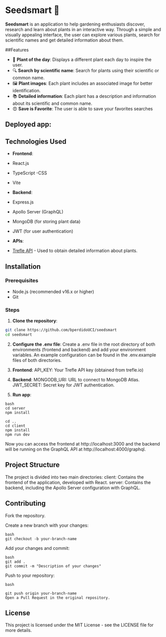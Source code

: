 # Seedsmart 🌱
**Seedsmart** is an application to help gardening enthusiasts discover, research and learn about plants in an interactive way. Through a simple and visually appealing interface, the user can explore various plants, search for scientific names and get detailed information about them.

##Features
- 🌿 **Plant of the day**: Displays a different plant each day to inspire the user.
- 🔍 **Search by scientific name**: Search for plants using their scientific or common name.
- 🖼️ **Plant images**: Each plant includes an associated image for better identification.
- 📚 **Detailed information**: Each plant has a description and information about its scientific and common name.
- 😍 **Save is Favorite**: The user is able to save your favorites searches

## Deployed app:

[]()

## Technologies Used
- **Frontend**:
- React.js
- TypeScript
-CSS
- Vite

- **Backend**:
- Express.js
- Apollo Server (GraphQL)
- MongoDB (for storing plant data)
- JWT (for user authentication)

- **APIs**:
- [Trefle API](https://trefle.io/) - Used to obtain detailed information about plants.

## Installation
### Prerequisites
- Node.js (recommended v16.x or higher)
- Git

### Steps
1. **Clone the repository**:

```bash
git clone https://github.com/bperdidoUCI/seedsmart
cd seedsmart
```

2. **Configure the .env file**:
Create a .env file in the root directory of both environments (frontend and backend) and add your environment variables. An example configuration can be found in the .env.example files of both directories.

3. **Frontend**:
API_KEY: Your Trefle API key (obtained from trefle.io)

4. **Backend**:
MONGODB_URI: URL to connect to MongoDB Atlas.
JWT_SECRET: Secret key for JWT authentication.

5. **Run app**:
```
bash
cd server
npm install

cd ..
cd client
npm install
npm run dev
```
Now you can access the frontend at http://localhost:3000 and the backend will be running on the GraphQL API at http://localhost:4000/graphql.

## Project Structure
The project is divided into two main directories:
client: Contains the frontend of the application, developed with React.
server: Contains the backend, including the Apollo Server configuration with GraphQL.

## Contributing
Fork the repository.

Create a new branch with your changes:

```
bash
git checkout -b your-branch-name
```

Add your changes and commit:
```
bash
git add .
git commit -m "Description of your changes"
```

Push to your repository:
```
bash

git push origin your-branch-name
Open a Pull Request in the original repository.
```

## License
This project is licensed under the MIT License - see the LICENSE file for more details.